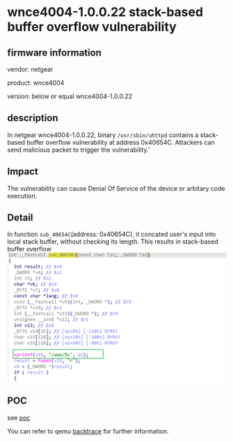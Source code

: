 # wnce4004-1.0.0.22 stack-based buffer overflow vulnerability
## firmware information
vendor: netgear

product: wnce4004

version: below or equal wnce4004-1.0.0.22

## description
In netgear wnce4004-1.0.0.22, binary `/usr/sbin/uhttpd` contains a stack-based buffer overflow vulnerability at address 0x40654C. Attackers can send malicious packet to trigger the vulnerability.'

## Impact
The vulnerability can cause Denial Of Service of the device or arbitary code execution.

## Detail
In function `sub_40654C`(address: 0x40654C), it concated user's input into local stack buffer, without checking its length. This results in stack-based buffer overflow
![alt text](image.png)

## POC
see [poc](./poc)

You can refer to qemu [backtrace](./backtrace) for further information.
